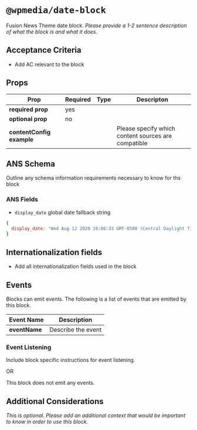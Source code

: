 # `@wpmedia/date-block`
Fusion News Theme date block. _Please provide a 1-2 sentence description of what the block is and what it does._

## Acceptance Criteria
- Add AC relevant to the block

## Props
| **Prop** | **Required** | **Type** | **Descripton** |
|---|---|---|---|
| **required prop** | yes | | |
| **optional prop** | no | | |
| **contentConfig example** | | | Please specify which content sources are compatible |

## ANS Schema
Outline any schema information requirements necessary to know for ths block

### ANS Fields
- `display_date` global date fallback string

```js
{
  display_date: "Wed Aug 12 2020 10:06:33 GMT-0500 (Central Daylight Time)"
}
```

## Internationalization fields
- Add all internationalization fields used in the block

## Events
Blocks can emit events. The following is a list of events that are emitted by this block.

| **Event Name** | **Description** |
|---|---|
| **eventName** | Describe the event |

### Event Listening
Include block specific instructions for event listening.

OR

This block does not emit any events.

## Additional Considerations
_This is optional. Please add an additional context that would be important to know in order to use this block._
